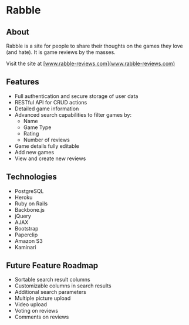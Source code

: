 Rabble
======


About
-----

Rabble is a site for people to share their thoughts on the games they love (and hate). It is 
game reviews by the masses. 

Visit the site at [www.rabble-reviews.com](www.rabble-reviews.com)


Features
--------

* Full authentication and secure storage of user data
* RESTful API for CRUD actions
* Detailed game information 
* Advanced search capabilities to filter games by: 
  - Name
  - Game Type
  - Rating
  - Number of reviews
* Game details fully editable
* Add new games
* View and create new reviews


Technologies
------------

* PostgreSQL
* Heroku
* Ruby on Rails
* Backbone.js
* jQuery
* AJAX
* Bootstrap
* Paperclip
* Amazon S3
* Kaminari


Future Feature Roadmap
----------------------

* Sortable search result columns
* Customizable columns in search results
* Additional search parameters
* Multiple picture upload
* Video upload
* Voting on reviews
* Comments on reviews